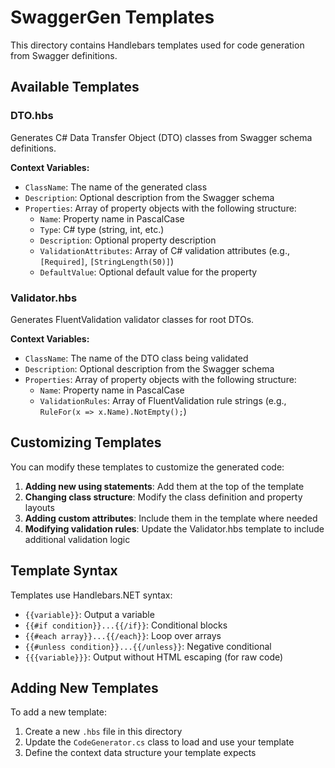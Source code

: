 # SwaggerGen Templates

This directory contains Handlebars templates used for code generation from Swagger definitions.

## Available Templates

### DTO.hbs
Generates C# Data Transfer Object (DTO) classes from Swagger schema definitions.

**Context Variables:**
- `ClassName`: The name of the generated class
- `Description`: Optional description from the Swagger schema
- `Properties`: Array of property objects with the following structure:
  - `Name`: Property name in PascalCase
  - `Type`: C# type (string, int, etc.)
  - `Description`: Optional property description
  - `ValidationAttributes`: Array of C# validation attributes (e.g., `[Required]`, `[StringLength(50)]`)
  - `DefaultValue`: Optional default value for the property

### Validator.hbs
Generates FluentValidation validator classes for root DTOs.

**Context Variables:**
- `ClassName`: The name of the DTO class being validated
- `Description`: Optional description from the Swagger schema
- `Properties`: Array of property objects with the following structure:
  - `Name`: Property name in PascalCase
  - `ValidationRules`: Array of FluentValidation rule strings (e.g., `RuleFor(x => x.Name).NotEmpty();`)

## Customizing Templates

You can modify these templates to customize the generated code:

1. **Adding new using statements**: Add them at the top of the template
2. **Changing class structure**: Modify the class definition and property layouts
3. **Adding custom attributes**: Include them in the template where needed
4. **Modifying validation rules**: Update the Validator.hbs template to include additional validation logic

## Template Syntax

Templates use Handlebars.NET syntax:

- `{{variable}}`: Output a variable
- `{{#if condition}}...{{/if}}`: Conditional blocks
- `{{#each array}}...{{/each}}`: Loop over arrays
- `{{#unless condition}}...{{/unless}}`: Negative conditional
- `{{{variable}}}`: Output without HTML escaping (for raw code)

## Adding New Templates

To add a new template:

1. Create a new `.hbs` file in this directory
2. Update the `CodeGenerator.cs` class to load and use your template
3. Define the context data structure your template expects
